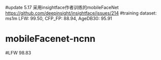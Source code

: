 #update 5.17
采用insightface作者训练的mobileFaceNet 
https://github.com/deepinsight/insightface/issues/214
#training dataset: ms1m
LFW: 99.50, CFP_FP: 88.94, AgeDB30: 95.91

# mobileFacenet-ncnn
#LFW 98.83


